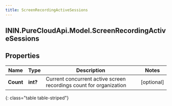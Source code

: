 ```yaml
---
title: ScreenRecordingActiveSessions
---
```

## ININ.PureCloudApi.Model.ScreenRecordingActiveSessions

## Properties

|Name | Type | Description | Notes|
|------------ | ------------- | ------------- | -------------|
| **Count** | **int?** | Current concurrent active screen recordings count for organization | [optional] |
{: class="table table-striped"}


